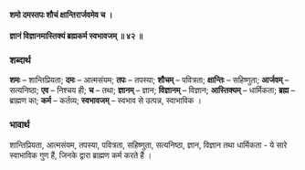 #### शमो दमस्तपः शौचं क्षान्तिरार्जवमेव च ।
#### ज्ञानं विज्ञानमास्तिक्यं ब्रह्मकर्म स्वभावजम् ॥ ४२ ॥

### शब्दार्थ

**शमः** – शान्तिप्रियता; **दमः** – आत्मसंयम; **तपः** – तपस्या; **शौचम्** – पवित्रता; **क्षान्तिः** – सहिष्णुता; **आर्जवम्** – सत्यनिष्ठा; **एव** – निश्चय ही; **च** – तथा; **ज्ञानम्** – ज्ञान; **विज्ञानम्** – विज्ञान; **आस्तिक्यम्** – धार्मिकता; **ब्रह्म** – ब्राह्मण का; **कर्म** – कर्तव्य; **स्वभावजम्** – स्वभाव से उत्पन्न, स्वाभाविक ।

### भावार्थ

शान्तिप्रियता, आत्मसंयम, तपस्या, पवित्रता, सहिष्णुता, सत्यनिष्ठा, ज्ञान, विज्ञान तथा धार्मिकता - ये सारे स्वाभाविक गुण हैं, जिनके द्वारा ब्राह्मण कर्म करते हैं ।